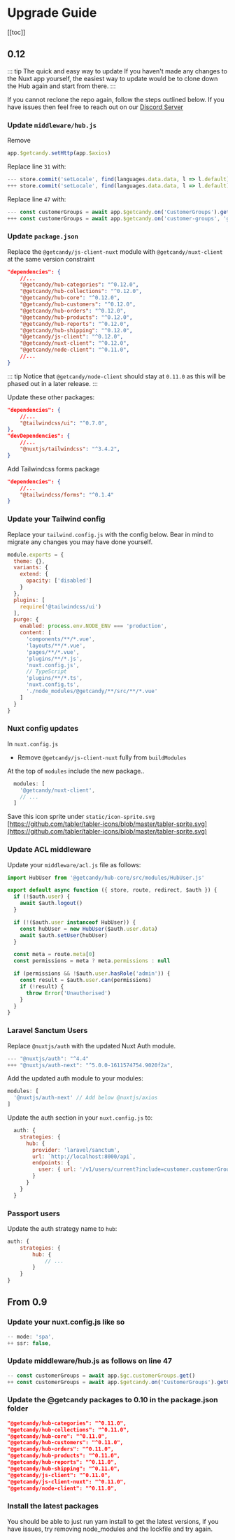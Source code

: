 # Upgrade Guide

[[toc]]
## 0.12

::: tip The quick and easy way to update
If you haven't made any changes to the Nuxt app yourself, the easiest way to update would be to clone down the Hub again and start from there.
:::

If you cannot reclone the repo again, follow the steps outlined below. If you have issues then feel free to reach out on our [Discord Server](https://discord.gg/mHf5cGjm)


### Update `middleware/hub.js`

Remove

```javascript
app.$getcandy.setHttp(app.$axios)
```

Replace line `31` with:
``` javascript
--- store.commit('setLocale', find(languages.data.data, l => l.default).lang)
+++ store.commit('setLocale', find(languages.data.data, l => l.default).code)
```

Replace line `47` with:

``` javascript
--- const customerGroups = await app.$getcandy.on('CustomerGroups').getCustomerGroups()
+++ const customerGroups = await app.$getcandy.on('customer-groups', 'getCustomerGroups')
```

### Update `package.json`

Replace the `@getcandy/js-client-nuxt` module with `@getcandy/nuxt-client` at the same version constraint

``` json
"dependencies": {
    //...
    "@getcandy/hub-categories": "^0.12.0",
    "@getcandy/hub-collections": "^0.12.0",
    "@getcandy/hub-core": "^0.12.0",
    "@getcandy/hub-customers": "^0.12.0",
    "@getcandy/hub-orders": "^0.12.0",
    "@getcandy/hub-products": "^0.12.0",
    "@getcandy/hub-reports": "^0.12.0",
    "@getcandy/hub-shipping": "^0.12.0",
    "@getcandy/js-client": "^0.12.0",
    "@getcandy/nuxt-client": "^0.12.0",
    "@getcandy/node-client": "^0.11.0",
    //...
}
```

::: tip
Notice that `@getcandy/node-client` should stay at `0.11.0` as this will be phased out in a later release.
:::

Update these other packages:

```json
"dependencies": {
    //...
    "@tailwindcss/ui": "^0.7.0",
},
"devDependencies": {
    //...
    "@nuxtjs/tailwindcss": "^3.4.2",
}
```

Add Tailwindcss forms package

```json
"dependencies": {
    //...
    "@tailwindcss/forms": "^0.1.4"
}
```

### Update your Tailwind config

Replace your `tailwind.config.js` with the config below. Bear in mind to migrate any changes you may have done yourself.

```javascript
module.exports = {
  theme: {},
  variants: {
    extend: {
      opacity: ['disabled']
    }
  },
  plugins: [
    require('@tailwindcss/ui')
  ],
  purge: {
    enabled: process.env.NODE_ENV === 'production',
    content: [
      'components/**/*.vue',
      'layouts/**/*.vue',
      'pages/**/*.vue',
      'plugins/**/*.js',
      'nuxt.config.js',
      // TypeScript
      'plugins/**/*.ts',
      'nuxt.config.ts',
      './node_modules/@getcandy/**/src/**/*.vue'
    ]
  }
}
```

### Nuxt config updates

In `nuxt.config.js`

- Remove `@getcandy/js-client-nuxt` fully from `buildModules`

At the top of `modules` include the new package..

```javascript
  modules: [
    '@getcandy/nuxt-client',
    // ...
  ]
```

Save this icon sprite under `static/icon-sprite.svg`
[https://github.com/tabler/tabler-icons/blob/master/tabler-sprite.svg](https://github.com/tabler/tabler-icons/blob/master/tabler-sprite.svg)


### Update ACL middleware
Update your `middleware/acl.js` file as follows:

```javascript
import HubUser from '@getcandy/hub-core/src/modules/HubUser.js'

export default async function ({ store, route, redirect, $auth }) {
  if (!$auth.user) {
    await $auth.logout()
  }

  if (!($auth.user instanceof HubUser)) {
    const hubUser = new HubUser($auth.user.data)
    await $auth.setUser(hubUser)
  }

  const meta = route.meta[0]
  const permissions = meta ? meta.permissions : null

  if (permissions && !$auth.user.hasRole('admin')) {
    const result = $auth.user.can(permissions)
    if (!result) {
      throw Error('Unauthorised')
    }
  }
}
```

### Laravel Sanctum Users

Replace `@nuxtjs/auth` with the updated Nuxt Auth module.

``` javascript
--- "@nuxtjs/auth": "^4.4"
+++ "@nuxtjs/auth-next": "^5.0.0-1611574754.9020f2a",
```

Add the updated auth module to your modules:

```javascript
modules: [
  '@nuxtjs/auth-next' // Add below @nuxtjs/axios
]
```
Update the auth section in your `nuxt.config.js` to:

```javascript
  auth: {
    strategies: {
      hub: {
        provider: 'laravel/sanctum',
        url: `http://localhost:8000/api`,
        endpoints: {
          user: { url: '/v1/users/current?include=customer.customerGroups', method: 'get', propertyName: 'data' }
        }
      }
    }
  }
```
### Passport users

Update the auth strategy name to `hub`:

```javascript
auth: {
    strategies: {
        hub: {
            // ...
        }
    }
}
```
## From 0.9

### Update your nuxt.config.js like so

```js
-- mode: 'spa',
++ ssr: false,
```

### Update middleware/hub.js as follows on line 47

```js
-- const customerGroups = await app.$gc.customerGroups.get()
++ const customerGroups = await app.$getcandy.on('CustomerGroups').getCustomerGroups()
```

### Update the @getcandy packages to 0.10 in the package.json folder

```json
"@getcandy/hub-categories": "^0.11.0",
"@getcandy/hub-collections": "^0.11.0",
"@getcandy/hub-core": "^0.11.0",
"@getcandy/hub-customers": "^0.11.0",
"@getcandy/hub-orders": "^0.11.0",
"@getcandy/hub-products": "^0.11.0",
"@getcandy/hub-reports": "^0.11.0",
"@getcandy/hub-shipping": "^0.11.0",
"@getcandy/js-client": "^0.11.0",
"@getcandy/js-client-nuxt": "^0.11.0",
"@getcandy/node-client": "^0.11.0",
```

### Install the latest packages

You should be able to just run yarn install to get the latest versions, if you have issues, try removing node_modules and the lockfile and try again.